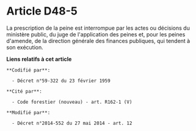 # Article D48-5

La prescription de la peine est interrompue par les actes ou décisions du ministère public, du juge de l'application des
peines et, pour les peines d'amende, de la direction générale des finances publiques, qui tendent à son exécution.

**Liens relatifs à cet article**

	**Codifié par**:

	  - Décret n°59-322 du 23 février 1959

	**Cité par**:

	  - Code forestier (nouveau) - art. R162-1 (V)

	**Modifié par**:

	  - Décret n°2014-552 du 27 mai 2014 - art. 12
